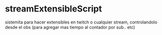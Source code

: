 # streamExtensibleScript
sistemita para hacer extensibles en twitch o cualquier stream, controlandolo desde el obs (para agregar mas tiempo al contador por sub.. etc)
